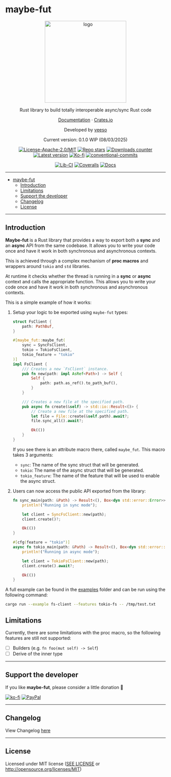 # maybe-fut

<p align="center">
  <img src="/assets/images/logo.svg" alt="logo" width="256" height="256" />
</p>
<p align="center">Rust library to build totally interoperable async/sync Rust code</p>
<p align="center">
  <a href="https://docs.rs/maybe-fut" target="_blank">Documentation</a>
  ·
  <a href="https://crates.io/crates/maybe-fut" target="_blank">Crates.io</a>
</p>

<p align="center">Developed by <a href="https://veeso.me/">veeso</a>
<p align="center">Current version: 0.1.0 WIP (08/03/2025)</p>

<p align="center">
  <a href="https://opensource.org/licenses/MIT"
    ><img
      src="https://img.shields.io/crates/l/maybe-fut.svg"
      alt="License-Apache-2.0/MIT"
  /></a>
  <a href="https://github.com/veeso/maybe-fut/stargazers"
    ><img
      src="https://img.shields.io/github/stars/veeso/maybe-fut?style=flat"
      alt="Repo stars"
  /></a>
  <a href="https://crates.io/crates/maybe-fut"
    ><img
      src="https://img.shields.io/crates/d/maybe-fut.svg"
      alt="Downloads counter"
  /></a>
  <a href="https://crates.io/crates/maybe-fut"
    ><img
      src="https://img.shields.io/crates/v/maybe-fut.svg"
      alt="Latest version"
  /></a>
  <a href="https://ko-fi.com/veeso">
    <img
      src="https://img.shields.io/badge/donate-ko--fi-red"
      alt="Ko-fi"
  /></a>
  <a href="https://conventionalcommits.org">
    <img
      src="https://img.shields.io/badge/Conventional%20Commits-1.0.0-%23FE5196?logo=conventionalcommits&logoColor=white"
      alt="conventional-commits"
  /></a>
</p>
<p align="center">
  <a href="https://github.com/veeso/maybe-fut/actions"
    ><img
      src="https://github.com/veeso/maybe-fut/actions/workflows/cargo.yml/badge.svg"
      alt="Lib-CI"
  /></a>
  <a href="https://coveralls.io/github/veeso/maybe-fut"
    ><img
      src="https://coveralls.io/repos/github/veeso/maybe-fut/badge.svg"
      alt="Coveralls"
  /></a>
  <a href="https://docs.rs/maybe-fut"
    ><img
      src="https://docs.rs/maybe-fut/badge.svg"
      alt="Docs"
  /></a>
</p>

---

- [maybe-fut](#maybe-fut)
  - [Introduction](#introduction)
  - [Limitations](#limitations)
  - [Support the developer](#support-the-developer)
  - [Changelog](#changelog)
  - [License](#license)

---

## Introduction

**Maybe-fut** is a Rust library that provides a way to export both a **sync** and an **async** API from the same codebase. It allows you to write your code once and have it work in both synchronous and asynchronous contexts.

This is achieved through a complex mechanism of **proc macros** and wrappers around `tokio` and `std` libraries.

At runtime it checks whether the thread is running in a **sync** or **async** context and calls the appropriate function. This allows you to write your code once and have it work in both synchronous and asynchronous contexts.

This is a simple example of how it works:

1. Setup your logic to be exported using `maybe-fut` types:

    ```rust
    struct FsClient {
        path: PathBuf,
    }

    #[maybe_fut::maybe_fut(
        sync = SyncFsClient,
        tokio = TokioFsClient,
        tokio_feature = "tokio"
    )]
    impl FsClient {
        /// Creates a new `FsClient` instance.
        pub fn new(path: impl AsRef<Path>) -> Self {
            Self {
                path: path.as_ref().to_path_buf(),
            }
        }

        /// Creates a new file at the specified path.
        pub async fn create(&self) -> std::io::Result<()> {
            // Create a new file at the specified path.
            let file = File::create(&self.path).await?;
            file.sync_all().await?;

            Ok(())
        }
    }
    ```

    If you see there is an attribute macro there, called `maybe_fut`. This macro takes 3 arguments:

    - `sync`: The name of the sync struct that will be generated.
    - `tokio`: The name of the async struct that will be generated.
    - `tokio_feature`: The name of the feature that will be used to enable the async struct.

2. Users can now access the public API exported from the library:

    ```rust
    fn sync_main(path: &Path) -> Result<(), Box<dyn std::error::Error>> {
        println!("Running in sync mode");

        let client = SyncFsClient::new(path);
        client.create()?;

        Ok(())
    }

    #[cfg(feature = "tokio")]
    async fn tokio_main(path: &Path) -> Result<(), Box<dyn std::error::Error>> {
        println!("Running in async mode");

        let client = TokioFsClient::new(path);
        client.create().await?;

        Ok(())
    }
    ```

A full example can be found in the [examples](./maybe-fut/examples/) folder and can be run using the following command:

```bash
cargo run --example fs-client --features tokio-fs -- /tmp/test.txt
```

## Limitations

Currently, there are some limitations with the proc macro, so the following features are still not supported:

- [ ] Builders (e.g. `fn foo(mut self) -> Self`)
- [ ] Derive of the inner type

---

## Support the developer

If you like **maybe-fut**, please consider a little donation 🥳

[![ko-fi](https://img.shields.io/badge/Ko--fi-F16061?style=for-the-badge&logo=ko-fi&logoColor=white)](https://ko-fi.com/veeso)
[![PayPal](https://img.shields.io/badge/PayPal-00457C?style=for-the-badge&logo=paypal&logoColor=white)](https://www.paypal.me/chrisintin)

---

## Changelog

View Changelog [here](CHANGELOG.md)

---

## License

Licensed under MIT license ([SEE LICENSE](LICENSE) or <http://opensource.org/licenses/MIT>)
